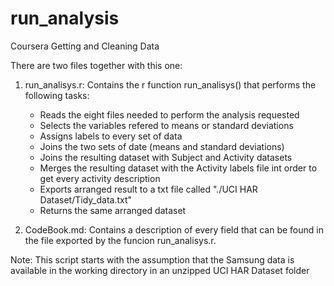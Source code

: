 # run_analysis

Coursera Getting and Cleaning Data

There are two files together with this one:

1. run_analisys.r: Contains the r function run_analisys() that performs the following tasks:
	* Reads the eight files needed to perform the analysis requested
	* Selects the variables refered to means or standard deviations
	* Assigns labels to every set of data
	* Joins the two sets of date (means and standard deviations)
	* Joins the resulting dataset with Subject and Activity datasets
	* Merges the resulting dataset with the Activity labels file int order to get every activity description 
	* Exports arranged result to a txt file called "./UCI HAR Dataset/Tidy_data.txt"
	* Returns the same arranged dataset

2. CodeBook.md: Contains a description of every field that can be found in the file exported by the  funcion run_analisys.r.


Note: This script starts with the assumption that the Samsung data is available in the working directory in an unzipped UCI HAR Dataset folder 